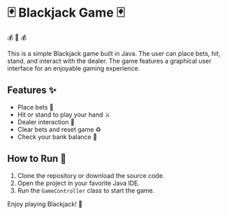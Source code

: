 # :black_joker: Blackjack Game :black_joker:
:moneybag: :game_die: :moneybag:

This is a simple Blackjack game built in Java. The user can place bets, hit, stand, and interact with the dealer. The game features a graphical user interface for an enjoyable gaming experience.

## Features :sparkles:

- Place bets :money_with_wings:
- Hit or stand to play your hand :crossed_swords:
- Dealer interaction :tophat:
- Clear bets and reset game :recycle:
- Check your bank balance :bank:

## How to Run :runner:

1. Clone the repository or download the source code.
2. Open the project in your favorite Java IDE.
3. Run the `GameController` class to start the game.

Enjoy playing Blackjack! :tada: